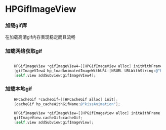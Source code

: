 # HPGifImageView

### 加载gif库

在加载高清gif内存表现稳定而且流畅

### 加载网络获取gif

```objective-c

    HPGifImageView *gifImageVIew4=[[HPGifImageView alloc] initWithFrame:CGRectMake(0, 0, SCREEN_WIDTH, 200)];
    [gifImageVIew4 hp_loadAnimatedImageWithURL:[NSURL URLWithString:@"https://upload.wikimedia.org/wikipedia/commons/2/2c/Rotating_earth_%28large%29.gif"] defaultImage:nil];
    [self.view addSubview:gifImageVIew4];

```
### 加载本地gif

```objective-c
    HPCacheGif *cacheGif=[[HPCacheGif alloc] init];
    [cacheGif hp_cacheWithGifName:@"kissAnimation"];
    
    HPGifImageView *gifImageView=[[HPGifImageView alloc] initWithFrame:CGRectMake(0, 0, SCREEN_WIDTH, SCREEN_HEIGHT)];
    gifImageView.cacheGif=cacheGif;
    [self.view addSubview:gifImageView];

```